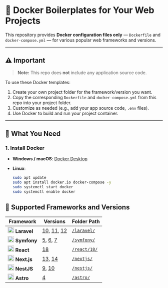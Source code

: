 # 🚀 Docker Boilerplates for Your Web Projects

This repository provides **Docker configuration files only** — `Dockerfile` and `docker-compose.yml` — for various popular web frameworks and versions.

---

## ⚠️ Important

> **Note:** This repo does **not** include any application source code.

To use these Docker templates:

1. Create your own project folder for the framework/version you want.
2. Copy the corresponding `Dockerfile` and `docker-compose.yml` from this repo into your project folder.
3. Customize as needed (e.g., add your app source code, `.env` files).
4. Use Docker to build and run your project container.

---

## 🐳 What You Need

### 1. Install Docker

- **Windows / macOS**: [Docker Desktop](https://www.docker.com/products/docker-desktop)
- **Linux**:

  ```bash
  sudo apt update
  sudo apt install docker.io docker-compose -y
  sudo systemctl start docker
  sudo systemctl enable docker


## 📂 Supported Frameworks and Versions

| Framework | Versions | Folder Path |
|-----------|----------|-------------|
| <img src="https://cdn.simpleicons.org/laravel/FF2D20" width="20" /> **Laravel** | [10](laravel/10), [11](laravel/11), [12](laravel/12) | [`/laravel/`](laravel) |
| <img src="https://cdn.simpleicons.org/symfony/000000" width="20" /> **Symfony** | [5](symfony/5), [6](symfony/6), [7](symfony/7) | [`/symfony/`](symfony) |
| <img src="https://cdn.simpleicons.org/react/61DAFB" width="20" /> **React** | [18](react/18) | [`/react/18/`](react/18) |
| <img src="https://cdn.simpleicons.org/nextdotjs/000000" width="20" /> **Next.js** | [13](nextjs/13), [14](nextjs/14) | [`/nextjs/`](nextjs) |
| <img src="https://cdn.simpleicons.org/nestjs/E0234E" width="20" /> **NestJS** | [9](nestjs/9), [10](nestjs/10) | [`/nestjs/`](nestjs) |
| <img src="https://cdn.simpleicons.org/astro/FF5D01" width="20" /> **Astro** | [4](astro/4) | [`/astro/`](astro) |

